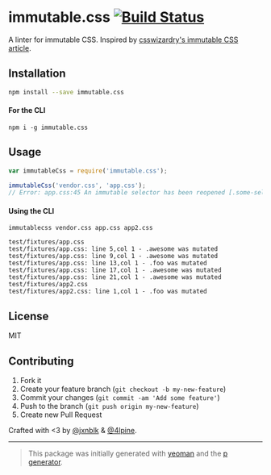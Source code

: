 # immutable.css [![Build Status](https://secure.travis-ci.org/johnotander/immutable.css.png?branch=master)](https://travis-ci.org/johnotander/immutable.css)

A linter for immutable CSS. Inspired by [csswizardry's immutable CSS article](http://csswizardry.com/2015/03/immutable-css/).
## Installation

```bash
npm install --save immutable.css
```

#### For the CLI

```
npm i -g immutable.css
```

## Usage

```javascript
var immutableCss = require('immutable.css');

immutableCss('vendor.css', 'app.css');
// Error: app.css:45 An immutable selector has been reopened [.some-selector]
```

#### Using the CLI

```
immutablecss vendor.css app.css app2.css

test/fixtures/app.css
test/fixtures/app.css: line 5,col 1 - .awesome was mutated
test/fixtures/app.css: line 9,col 1 - .awesome was mutated
test/fixtures/app.css: line 13,col 1 - .foo was mutated
test/fixtures/app.css: line 17,col 1 - .awesome was mutated
test/fixtures/app.css: line 21,col 1 - .awesome was mutated
test/fixtures/app2.css
test/fixtures/app2.css: line 1,col 1 - .foo was mutated
```

## License

MIT

## Contributing

1. Fork it
2. Create your feature branch (`git checkout -b my-new-feature`)
3. Commit your changes (`git commit -am 'Add some feature'`)
4. Push to the branch (`git push origin my-new-feature`)
5. Create new Pull Request

Crafted with <3 by [@jxnblk](https://twitter.com/jxnblk) & [@4lpine](https://twitter.com/4lpine).

***

> This package was initially generated with [yeoman](http://yeoman.io) and the [p generator](https://github.com/johnotander/generator-p.git).
